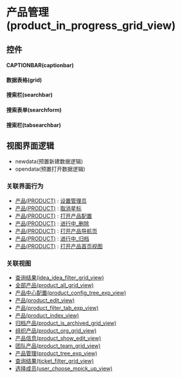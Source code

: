 # 产品管理(product_in_progress_grid_view)  <!-- {docsify-ignore-all} -->



## 控件
#### CAPTIONBAR(captionbar)
#### 数据表格(grid)
#### 搜索栏(searchbar)
#### 搜索表单(searchform)
#### 搜索栏(tabsearchbar)

## 视图界面逻辑
  * newdata(预置新建数据逻辑)
  * opendata(预置打开数据逻辑)


### 关联界面行为
  * [产品(PRODUCT)](module/ProdMgmt/product) : [设置管理员](module/ProdMgmt/product#界面行为)
  * [产品(PRODUCT)](module/ProdMgmt/product) : [取消星标](module/ProdMgmt/product#界面行为)
  * [产品(PRODUCT)](module/ProdMgmt/product) : [打开产品配置](module/ProdMgmt/product#界面行为)
  * [产品(PRODUCT)](module/ProdMgmt/product) : [进行中_删除](module/ProdMgmt/product#界面行为)
  * [产品(PRODUCT)](module/ProdMgmt/product) : [打开产品导航页](module/ProdMgmt/product#界面行为)
  * [产品(PRODUCT)](module/ProdMgmt/product) : [进行中_归档](module/ProdMgmt/product#界面行为)
  * [产品(PRODUCT)](module/ProdMgmt/product) : [打开产品首页视图](module/ProdMgmt/product#界面行为)

### 关联视图
  * [查询结果(idea_idea_filter_grid_view)](app/view/idea_idea_filter_grid_view)
  * [全部产品(product_all_grid_view)](app/view/product_all_grid_view)
  * [产品中心配置(product_config_tree_exp_view)](app/view/product_config_tree_exp_view)
  * [产品(product_edit_view)](app/view/product_edit_view)
  * [产品(product_filter_tab_exp_view)](app/view/product_filter_tab_exp_view)
  * [产品(product_index_view)](app/view/product_index_view)
  * [归档产品(product_is_archived_grid_view)](app/view/product_is_archived_grid_view)
  * [组织产品(product_org_grid_view)](app/view/product_org_grid_view)
  * [产品信息(product_show_edit_view)](app/view/product_show_edit_view)
  * [团队产品(product_team_grid_view)](app/view/product_team_grid_view)
  * [产品管理(product_tree_exp_view)](app/view/product_tree_exp_view)
  * [查询结果(ticket_filter_grid_view)](app/view/ticket_filter_grid_view)
  * [选择成员(user_choose_mpick_up_view)](app/view/user_choose_mpick_up_view)

<script>
 const { createApp } = Vue
  createApp({
    data() {
      return {

      }
    }
  }).use(ElementPlus).mount('#app')
</script>